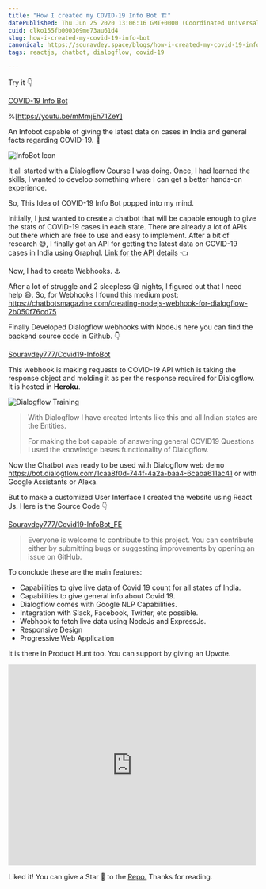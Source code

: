 ```yaml
---
title: "How I created my COVID-19 Info Bot 🏗️"
datePublished: Thu Jun 25 2020 13:06:16 GMT+0000 (Coordinated Universal Time)
cuid: clko155fb000309me73au61d4
slug: how-i-created-my-covid-19-info-bot
canonical: https://souravdey.space/blogs/how-i-created-my-covid-19-info-bot
tags: reactjs, chatbot, dialogflow, covid-19

---
```


Try it 👇

[COVID-19 Info Bot](https://souravdey777.github.io/Covid19-InfoBot_FE/)

%[https://youtu.be/mMmjEh71ZeY]

An Infobot capable of giving the latest data on cases in India and general facts regarding COVID-19. 🙌

![InfoBot Icon](https://miro.medium.com/v2/resize:fit:960/1*rgbKP0FIZHHdIiytlnn53Q.gif)

It all started with a Dialogflow Course I was doing. Once, I had learned the skills, I wanted to develop something where I can get a better hands-on experience.

So, This Idea of COVID-19 Info Bot popped into my mind.

Initially, I just wanted to create a chatbot that will be capable enough to give the stats of COVID-19 cases in each state. There are already a lot of APIs out there which are free to use and easy to implement. After a bit of research 😅, I finally got an API for getting the latest data on COVID-19 cases in India using Graphql.
[Link for the API details](https://github.com/COVID19-SARS-CoV-2/web-covid-api/blob/master/india_apis.md) 👈

Now, I had to create Webhooks. ⚓️

After a lot of struggle and 2 sleepless 😪 nights, I figured out that I need help 😆. So, for Webhooks I found this medium post:\
https://chatbotsmagazine.com/creating-nodejs-webhook-for-dialogflow-2b050f76cd75

Finally Developed Dialogflow webhooks with NodeJs here you can find the backend source code in Github. 👇

[Souravdey777/Covid19-InfoBot](https://github.com/Souravdey777/Covid19-InfoBot)

This webhook is making requests to COVID-19 API which is taking the response object and molding it as per the response required for Dialogflow. It is hosted in **Heroku**.

![Dialogflow Training](https://miro.medium.com/v2/resize:fit:1318/format:webp/1*LMZf8D6GnXHhu8uSMgrR8g.png)

> With Dialogflow I have created Intents like this and all Indian states are the Entities.
>
> For making the bot capable of answering general COVID19 Questions I used the knowledge bases functionality of Dialogflow.

Now the Chatbot was ready to be used with Dialogflow web demo https://bot.dialogflow.com/1caa8f0d-744f-4a2a-baa4-6caba611ac41 or with Google Assistants or Alexa.

But to make a customized User Interface I created the website using React Js. Here is the Source Code 👇

[Souravdey777/Covid19-InfoBot_FE](https://github.com/Souravdey777/Covid19-InfoBot_FE)

> Everyone is welcome to contribute to this project. You can contribute either by submitting bugs or suggesting improvements by opening an issue on GitHub.

To conclude these are the main features:

- Capabilities to give live data of Covid 19 count for all states of India.
- Capabilities to give general info about Covid 19.
- Dialogflow comes with Google NLP Capabilities.
- Integration with Slack, Facebook, Twitter, etc possible.
- Webhook to fetch live data using NodeJs and ExpressJs.
- Responsive Design
- Progressive Web Application

It is there in Product Hunt too. You can support by giving an Upvote.

<iframe
  style={{ border: "none", width: '100%' }}
  src="https://cards.producthunt.com/cards/posts/208220?v=1"
  width="500"
  height="405"
  frameborder="0"
  scrolling="no"
  allowfullscreen
></iframe>

Liked it! You can give a Star 🌟 to the [Repo.](https://github.com/Souravdey777/Covid19-InfoBot_FE) Thanks for reading.
